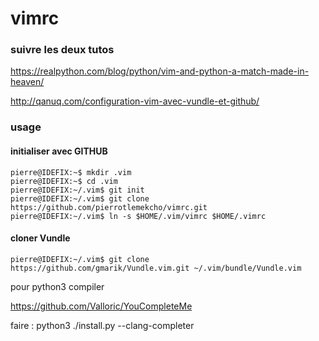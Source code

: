 # vimrc
### suivre les deux tutos

https://realpython.com/blog/python/vim-and-python-a-match-made-in-heaven/

http://qanuq.com/configuration-vim-avec-vundle-et-github/

### usage

#### initialiser avec GITHUB
```
pierre@IDEFIX:~$ mkdir .vim
pierre@IDEFIX:~$ cd .vim
pierre@IDEFIX:~/.vim$ git init
pierre@IDEFIX:~/.vim$ git clone https://github.com/pierrotlemekcho/vimrc.git
pierre@IDEFIX:~/.vim$ ln -s $HOME/.vim/vimrc $HOME/.vimrc
```

#### cloner Vundle

```pierre@IDEFIX:~/.vim$ git clone https://github.com/gmarik/Vundle.vim.git ~/.vim/bundle/Vundle.vim ```

pour python3 compiler

https://github.com/Valloric/YouCompleteMe

faire :
python3 ./install.py --clang-completer


